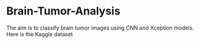 # Brain-Tumor-Analysis

The aim is to classify brain tumor images using CNN and Xception models. Here is the Kaggle dataset
